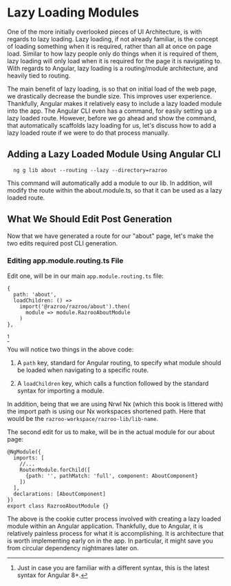  Lazy Loading Modules 
=====================

One of the more initially overlooked pieces of UI Architecture, is with
regards to lazy loading. Lazy loading, if not already familiar, is the
concept of loading something when it is required, rather than all at
once on page load. Similar to how lazy people only do things when it is
required of them, lazy loading will only load when it is required for
the page it is navigating to. With regards to Angular, lazy loading is a
routing/module architecture, and heavily tied to routing.

The main benefit of lazy loading, is so that on initial load of the web
page, we drastically decrease the bundle size. This improves user
experience. Thankfully, Angular makes it relatively easy to include a
lazy loaded module into the app. The Angular CLI even has a command, for
easily setting up a lazy loaded route. However, before we go ahead and
show the command, that automatically scaffolds lazy loading for us,
let's discuss how to add a lazy loaded route if we were to do that
process manually.

Adding a Lazy Loaded Module Using Angular CLI
---------------------------------------------

      ng g lib about --routing --lazy --directory=razroo

This command will automatically add a module to our lib. In addition,
will modify the route within the about.module.ts, so that it can be used
as a lazy loaded route.

What We Should Edit Post Generation
-----------------------------------

Now that we have generated a route for our \"about\" page, let's make
the two edits required post CLI generation.

### Editing app.module.routing.ts File

Edit one, will be in our main `app.module.routing.ts` file:

    {
      path: 'about',
      loadChildren: () =>  
        import('@razroo/razroo/about').then(
          module => module.RazrooAboutModule
        )
    },

[^1]

You will notice two things in the above code:

1.  A `path` key, standard for Angular routing, to specify what module
    should be loaded when navigating to a specific route.

2.  A `loadChildren` key, which calls a function followed by the
    standard syntax for importing a module.

In addition, being that we are using Nrwl Nx (which this book is
littered with) the import path is using our Nx workspaces shortened
path. Here that would be the `razroo-workspace/razroo-lib/lib-name`.

The second edit for us to make, will be in the actual module for our
about page:

    @NgModule({
      imports: [
        //...
        RouterModule.forChild([
          {path: '', pathMatch: 'full', component: AboutComponent}
        ])
      ],
      declarations: [AboutComponent]
    })
    export class RazrooAboutModule {}

The above is the cookie cutter process involved with creating a lazy
loaded module within an Angular application. Thankfully, due to Angular,
it is relatively painless process for what it is accomplishing. It is
architecture that is worth implementing early on in the app. In
particular, it might save you from circular dependency nightmares later
on.

[^1]: Just in case you are familiar with a different syntax, this is the
    latest syntax for Angular 8+.
